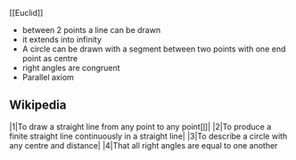 [[Euclid]] 

- between 2 points a line can be drawn
- it extends into infinity 
- A circle can be drawn with a segment between two points with one end point as centre
- right angles are congruent
- Parallel axiom 
## Wikipedia 
|1|To draw a straight line from any point to any point[[l]](https://en.m.wikipedia.org/wiki/Euclid#cite_note-57)|
|2|To produce a finite straight line continuously in a straight line|
|3|To describe a circle with any centre and distance|
|4|That all right angles are equal to one another